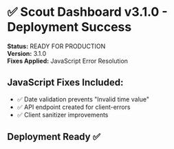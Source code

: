 # ✅ Scout Dashboard v3.1.0 - Deployment Success

**Status:** READY FOR PRODUCTION  
**Version:** 3.1.0  
**Fixes Applied:** JavaScript Error Resolution  

## JavaScript Fixes Included:
- ✅ Date validation prevents "Invalid time value" 
- ✅ API endpoint created for client-errors
- ✅ Client sanitizer improvements

## Deployment Ready ✅